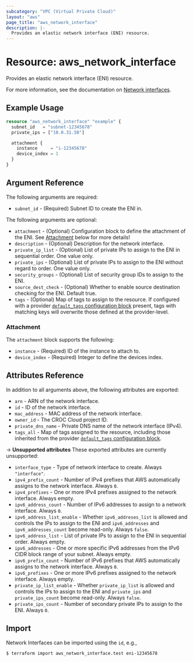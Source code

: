 ```yaml
---
subcategory: "VPC (Virtual Private Cloud)"
layout: "aws"
page_title: "aws_network_interface"
description: |-
  Provides an elastic network interface (ENI) resource.
---
```


# Resource: aws_network_interface

Provides an elastic network interface (ENI) resource.

For more information, see the documentation on [Network interfaces][network-interfaces].

[network-interfaces]: https://docs.cloud.croc.ru/en/services/networks/interfaces/operations.html

## Example Usage

```terraform
resource "aws_network_interface" "example" {
  subnet_id   = "subnet-12345678"
  private_ips = ["10.0.31.50"]

  attachment {
    instance     = "i-12345678"
    device_index = 1
  }
}
```

## Argument Reference

The following arguments are required:

* `subnet_id` - (Required) Subnet ID to create the ENI in.

The following arguments are optional:

* `attachment` - (Optional) Configuration block to define the attachment of the ENI. See [Attachment](#attachment) below for more details!
* `description` - (Optional) Description for the network interface.
* `private_ip_list` - (Optional) List of private IPs to assign to the ENI in sequential order. One value only.
* `private_ips` - (Optional) List of private IPs to assign to the ENI without regard to order. One value only.
* `security_groups` - (Optional) List of security group IDs to assign to the ENI.
* `source_dest_check` - (Optional) Whether to enable source destination checking for the ENI. Default true.
* `tags` - (Optional) Map of tags to assign to the resource. If configured with a provider [`default_tags` configuration block][default-tags] present, tags with matching keys will overwrite those defined at the provider-level.

### Attachment

The `attachment` block supports the following:

* `instance` - (Required) ID of the instance to attach to.
* `device_index` - (Required) Integer to define the devices index.

## Attributes Reference

In addition to all arguments above, the following attributes are exported:

* `arn` - ARN of the network interface.
* `id` - ID of the network interface.
* `mac_address` - MAC address of the network interface.
* `owner_id` - The CROC Cloud project ID.
* `private_dns_name` - Private DNS name of the network interface (IPv4).
* `tags_all` - Map of tags assigned to the resource, including those inherited from the provider [`default_tags` configuration block][default-tags].

->  **Unsupported attributes**
These exported attributes are currently unsupported:

* `interface_type` - Type of network interface to create. Always `"interface"`.
* `ipv4_prefix_count` - Number of IPv4 prefixes that AWS automatically assigns to the network interface. Always `0`.
* `ipv4_prefixes` - One or more IPv4 prefixes assigned to the network interface. Always empty.
* `ipv6_address_count` - Number of IPv6 addresses to assign to a network interface. Always `0`.
* `ipv6_address_list_enable` - Whether `ipv6_addreses_list` is allowed and controls the IPs to assign to the ENI and `ipv6_addresses` and `ipv6_addresses_count` become read-only. Always `false`.
* `ipv6_address_list` - List of private IPs to assign to the ENI in sequential order. Always empty.
* `ipv6_addresses` - One or more specific IPv6 addresses from the IPv6 CIDR block range of your subnet. Always empty.
* `ipv6_prefix_count` - Number of IPv6 prefixes that AWS automatically assigns to the network interface. Always `0`.
* `ipv6_prefixes` - One or more IPv6 prefixes assigned to the network interface. Always empty.
* `private_ip_list_enable` - Whether `private_ip_list` is allowed and controls the IPs to assign to the ENI and `private_ips` and `private_ips_count` become read-only. Always `false`.
* `private_ips_count` - Number of secondary private IPs to assign to the ENI. Always `0`.

## Import

Network Interfaces can be imported using the `id`, e.g.,

```
$ terraform import aws_network_interface.test eni-12345678
```

[default-tags]: https://www.terraform.io/docs/providers/aws/index.html#default_tags-configuration-block
